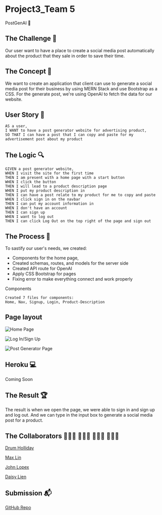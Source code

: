 # Project3_Team 5
PostGenAI 🤖

## The Challenge 🔐
Our user want to have a place to create a social media post automatically about the product that they sale in order to save their time. 


## The Concept 🔑
We want to create an application that client can use to generate a social media post for their business by using MERN Stack and use Bootstrap as a CSS. For the generate post, we're using OpenAI to fetch the data for our website. 

## User Story 📃

```
AS a user,
I WANT to have a post generator website for advertising product,
SO THAT I can have a post that I can copy and paste for my advertisement post about my product
```

## The Logic 🔍

```
GIVEN a post generator website,
WHEN I visit the site for the first time
THEN I am present with a home page with a start button
WHEN I click the button
THEN I will lead to a product description page 
WHEN I put my product description in 
THEN I can have a post relate to my product for me to copy and paste 
WHEN I click sign in on the navbar
THEN I can put my account information in 
WHEN I don't have an account
THEN I can sign up 
WHEN I want to log out
THEN I can click Log Out on the top right of the page and sign out 
```

## The Process 📝
To sastify our user's needs, we created: 
- Components for the home page, 
- Created schemas, routes, and models for the server side
- Created API route for OpenAI
- Apply CSS Bootstrap for pages
- Fixing error to make everything connect and work properly

Components

```
Created 7 files for components: 
Home, Nav, Signup, Login, Product-Description

```

## Page layout
![Home Page](./img/home.png)

![Log In/Sign Up](./img/login.png)

![Post Generator Page](./img/post.png)


## Heroku 💻
Coming Soon

## The Result 🏆
The result is when we open the page, we were able to sign in and sign up and log out. And we can type in the input box to generate a social media post for a product.

## The Collaborators  🧑🏻‍💻 🧑🏻‍💻 🧑🏻‍💻 👩🏻‍💻
[Drum Holliday](https://github.com/CoderCoding00)

[Max Lin](https://github.com/max-lin95)

[John Lopex](https://github.com/Think-Again-Coder)

[Daisy Lien](https://github.com/quynhlien2002)

## Submission 📬
[GitHub Repo](https://github.com/CoderCoding00/custom_ads_ai)


















